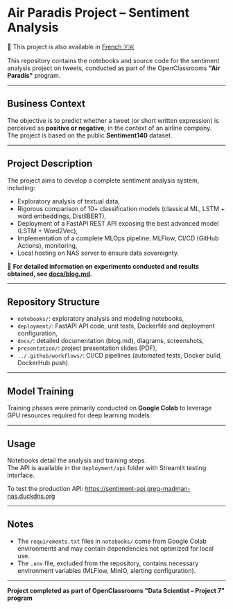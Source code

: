 # Air Paradis Project – Sentiment Analysis

📘 This project is also available in [French 🇫🇷](./README.fr.md)

This repository contains the notebooks and source code for the sentiment analysis project on tweets, conducted as part of the OpenClassrooms **"Air Paradis"** program.

---

## Business Context

The objective is to predict whether a tweet (or short written expression) is perceived as **positive or negative**, in the context of an airline company.  
The project is based on the public **Sentiment140** dataset.

---

## Project Description

The project aims to develop a complete sentiment analysis system, including:

- Exploratory analysis of textual data,
- Rigorous comparison of 10+ classification models (classical ML, LSTM + word embeddings, DistilBERT),
- Deployment of a FastAPI REST API exposing the best advanced model (LSTM + Word2Vec),
- Implementation of a complete MLOps pipeline: MLFlow, CI/CD (GitHub Actions), monitoring,
- Local hosting on NAS server to ensure data sovereignty.

📖 **For detailed information on experiments conducted and results obtained, see [docs/blog.md](./docs/blog.md).**

---

## Repository Structure

- `notebooks/`: exploratory analysis and modeling notebooks,
- `deployment/`: FastAPI API code, unit tests, Dockerfile and deployment configuration,
- `docs/`: detailed documentation (blog.md), diagrams, screenshots,
- `presentation/`: project presentation slides (PDF),
- `../.github/workflows/`: CI/CD pipelines (automated tests, Docker build, DockerHub push).

---

## Model Training

Training phases were primarily conducted on **Google Colab** to leverage GPU resources required for deep learning models.

---

## Usage

Notebooks detail the analysis and training steps.  
The API is available in the `deployment/api` folder with Streamlit testing interface.

To test the production API: https://sentiment-api.greg-madman-nas.duckdns.org

---

## Notes

- The `requirements.txt` files in `notebooks/` come from Google Colab environments and may contain dependencies not optimized for local use.
- The `.env` file, excluded from the repository, contains necessary environment variables (MLFlow, MinIO, alerting configuration).

---

**Project completed as part of OpenClassrooms "Data Scientist – Project 7" program**